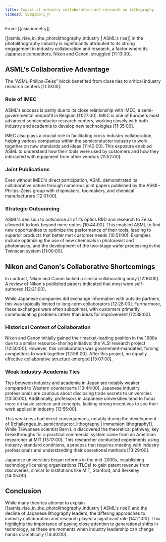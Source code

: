 ```yaml
---
title: Impact of industry collaboration and research on lithography
videoId: SB8qIO6Ti_M
---
```


From: [[asianometry]] <br/> 

[[asmls_rise_in_the_photolithography_industry | ASML's rise]] in the photolithography industry is significantly attributed to its strong engagement in industry collaboration and research, a factor where its Japanese competitors, Nikon and Canon, struggled <a class="yt-timestamp" data-t="11:13:00">[11:13:00]</a>.

## ASML's Collaborative Advantage

The "ASML-Philips-Zeiss" block benefited from close ties to critical industry research centers <a class="yt-timestamp" data-t="11:19:00">[11:19:00]</a>.

### Role of IMEC
ASML's success is partly due to its close relationship with IMEC, a semi-governmental nonprofit in Belgium <a class="yt-timestamp" data-t="11:27:00">[11:27:00]</a>. IMEC is one of Europe's most advanced semiconductor research centers, working closely with both industry and academia to develop new technologies <a class="yt-timestamp" data-t="11:35:00">[11:35:00]</a>.

IMEC also plays a crucial role in facilitating cross-industry collaboration, helping various companies within the semiconductor industry to work together on new standards and ideas <a class="yt-timestamp" data-t="11:42:00">[11:42:00]</a>. This exposure enabled ASML to understand how their tools were used by customers and how they interacted with equipment from other vendors <a class="yt-timestamp" data-t="11:52:00">[11:52:00]</a>.

### Joint Publications
Even without IMEC's direct participation, ASML demonstrated its collaborative nature through numerous joint papers published by the ASML-Philips-Zeiss group with chipmakers, toolmakers, and chemical manufacturers <a class="yt-timestamp" data-t="12:01:00">[12:01:00]</a>.

### Strategic Outsourcing
ASML's decision to outsource all of its optics R&D and research to Zeiss allowed it to look beyond mere optics <a class="yt-timestamp" data-t="10:44:00">[10:44:00]</a>. This enabled ASML to find new opportunities to optimize the performance of their tools, leading to superior products that better met customer needs <a class="yt-timestamp" data-t="10:51:00">[10:51:00]</a>. Examples include optimizing the use of new chemicals in photoresist and photomasks, and the development of the two-stage wafer processing in the Twinscan system <a class="yt-timestamp" data-t="11:00:00">[11:00:00]</a>.

## Nikon and Canon's Collaborative Shortcomings

In contrast, Nikon and Canon lacked a similar collaborating body <a class="yt-timestamp" data-t="12:16:00">[12:16:00]</a>. A review of Nikon's published papers indicated that most were self-authored <a class="yt-timestamp" data-t="12:21:00">[12:21:00]</a>.

While Japanese companies did exchange information with outside partners, this was typically limited to long-term collaborators <a class="yt-timestamp" data-t="12:28:00">[12:28:00]</a>. Furthermore, these exchanges were often suboptimal, with customers primarily communicating problems rather than ideas for improvement <a class="yt-timestamp" data-t="12:38:00">[12:38:00]</a>.

### Historical Context of Collaboration
Nikon and Canon initially gained their market-leading position in the 1980s due to a similar resource-sharing initiative: the VLSI research project <a class="yt-timestamp" data-t="12:50:00">[12:50:00]</a>. However, this collaboration was government-mandated, forcing competitors to work together <a class="yt-timestamp" data-t="12:58:00">[12:58:00]</a>. After this project, no equally effective collaborative structure emerged <a class="yt-timestamp" data-t="13:07:00">[13:07:00]</a>.

### Weak Industry-Academia Ties
Ties between industry and academia in Japan are notably weaker compared to Western counterparts <a class="yt-timestamp" data-t="13:44:00">[13:44:00]</a>. Japanese industry professionals are cautious about disclosing trade secrets to universities <a class="yt-timestamp" data-t="13:50:00">[13:50:00]</a>. Additionally, professors in Japanese universities tend to focus more on basic science and concepts, lacking strong incentives to see their work applied in industry <a class="yt-timestamp" data-t="13:55:00">[13:55:00]</a>.

This weakness had direct consequences, notably during the development of [[challenges_in_semiconductor_lithography | immersion lithography]]. While Taiwanese scientist Bern Lin discovered the theoretical pathway, key breakthroughs for a practical commercial system came from an American researcher at MIT <a class="yt-timestamp" data-t="13:17:00">[13:17:00]</a>. This researcher conducted experiments using industry-standard conditions, a process that requires meeting with industry professionals and understanding their operational methods <a class="yt-timestamp" data-t="13:29:00">[13:29:00]</a>.

Japanese universities began reforms in the mid-2000s, establishing technology licensing organizations (TLOs) to gain patent revenue from discoveries, similar to institutions like MIT, Stanford, and Berkeley <a class="yt-timestamp" data-t="14:05:00">[14:05:00]</a>.

## Conclusion
While many theories attempt to explain [[asmls_rise_in_the_photolithography_industry | ASML's rise]] and the decline of Japanese lithography leaders, the differing approaches to industry collaboration and research played a significant role <a class="yt-timestamp" data-t="14:21:00">[14:21:00]</a>. This highlights the importance of paying close attention to generational shifts in technology, as these are moments when industry leadership can change hands dramatically <a class="yt-timestamp" data-t="14:40:00">[14:40:00]</a>.